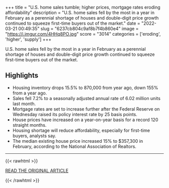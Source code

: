 +++
title = "U.S. home sales tumble; higher prices, mortgage rates eroding affordability"
description = "U.S. home sales fell by the most in a year in February as a perennial shortage of houses and double-digit price growth continued to squeeze first-time buyers out of the market."
date = "2022-03-21 00:49:35"
slug = "6237cb804c9af8b7f4b860e4"
image = "https://i.imgur.com/4HHq8PO.jpg"
score = "3014"
categories = ['eroding', 'higher', 'supply']
+++

U.S. home sales fell by the most in a year in February as a perennial shortage of houses and double-digit price growth continued to squeeze first-time buyers out of the market.

## Highlights

- Housing inventory drops 15.5% to 870,000 from year ago, down 155% from a year ago.
- Sales fell 7.2% to a seasonally adjusted annual rate of 6.02 million units last month.
- Mortgage rates are set to increase further after the Federal Reserve on Wednesday raised its policy interest rate by 25 basis points.
- House prices have increased on a year-on-year basis for a record 120 straight months.
- Housing shortage will reduce affordability, especially for first-time buyers, analysts say.
- The median existing house price increased 15% to $357,300 in February, according to the National Association of Realtors.

---

{{< rawhtml >}}
  <p class="article-category">
    <a target="_blank" href="https://www.reuters.com/world/us/us-existing-home-sales-plunge-february-nar-2022-03-18/">READ THE ORIGINAL ARTICLE</a>
  </p>
{{< /rawhtml >}}
